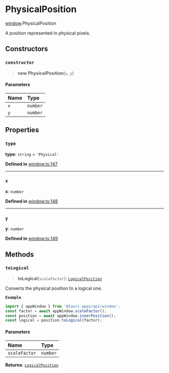 # PhysicalPosition

[window](../modules/window.md).PhysicalPosition

A position represented in physical pixels.

## Constructors

### `constructor`

> **new PhysicalPosition**(`x`, `y`)

#### Parameters

| Name | Type |
| :------ | :------ |
| `x` | `number` |
| `y` | `number` |

## Properties

### `type`

 **type**: `string` = `'Physical'`

**Defined in** [window.ts:147](https://github.com/tauri-apps/tauri/blob/e29997c5/tooling/api/src/window.ts#L147)

___

### `x`

 **x**: `number`

**Defined in** [window.ts:148](https://github.com/tauri-apps/tauri/blob/e29997c5/tooling/api/src/window.ts#L148)

___

### `y`

 **y**: `number`

**Defined in** [window.ts:149](https://github.com/tauri-apps/tauri/blob/e29997c5/tooling/api/src/window.ts#L149)

## Methods

### `toLogical`

> **toLogical**(`scaleFactor`): [`LogicalPosition`](window.LogicalPosition.md)

Converts the physical position to a logical one.

**`Example`**

```typescript
import { appWindow } from '@tauri-apps/api/window';
const factor = await appWindow.scaleFactor();
const position = await appWindow.innerPosition();
const logical = position.toLogical(factor);
```

#### Parameters

| Name | Type |
| :------ | :------ |
| `scaleFactor` | `number` |

**Returns**: [`LogicalPosition`](window.LogicalPosition.md)
